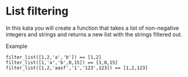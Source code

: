 # List filtering

In this kata you will create a function that takes a list of non-negative integers and strings and returns a new list with the strings filtered out.

Example

```
filter_list([1,2,'a','b']) == [1,2]
filter_list([1,'a','b',0,15]) == [1,0,15]
filter_list([1,2,'aasf','1','123',123]) == [1,2,123]
```
